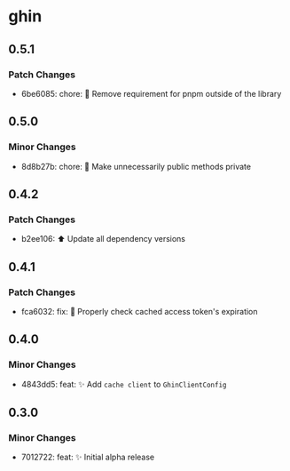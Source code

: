 # ghin

## 0.5.1

### Patch Changes

- 6be6085: chore: 💚 Remove requirement for pnpm outside of the library

## 0.5.0

### Minor Changes

- 8d8b27b: chore: 🧹 Make unnecessarily public methods private

## 0.4.2

### Patch Changes

- b2ee106: ⬆️ Update all dependency versions

## 0.4.1

### Patch Changes

- fca6032: fix: 🐛 Properly check cached access token's expiration

## 0.4.0

### Minor Changes

- 4843dd5: feat: ✨ Add `cache client` to `GhinClientConfig`

## 0.3.0

### Minor Changes

- 7012722: feat: ✨ Initial alpha release
